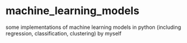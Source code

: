 # machine_learning_models
some implementations of machine learning models in python (including regression, classification, clustering) by myself
